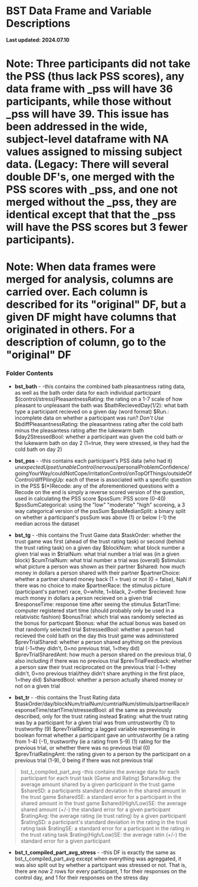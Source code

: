 # BST Data Frame and Variable Descriptions

**Last updated: 2024.07.10**

# Note: Three participants did not take the PSS (thus lack PSS scores), any data frame with _pss will have 36 participants, while those without _pss will have 39. This issue has been addressed in the wide, subject-level dataframe with NA values assigned to missing subject data.  (Legacy: There will several double DF's, one merged with the PSS scores with _pss, and one not merged without the _pss, they are identical except that that the _pss will have the PSS scores but 3 fewer participants).

# Note: When data frames were merged for analysis, columns are carried over. Each column is described for its "original" DF, but a given DF might have columns that originated in others. For a description of column, go to the "original" DF

### Folder Contents

- **bst_bath** -
  -this contains the combined bath pleasantness rating data, as well as the bath order data for each individual participant
    $(control/stress)PleasantnessRating: the rating on a 1-7 scale of how pleasant to unpleasant the bath was
    $bathRecievedDay(1/2): what bath type a participant recieved on a given day (word format)
    $Run.: incomplete data on whether a participant was run? *Don't Use*
    $bdiffPleasantnessRating: the pleasantness rating after the cold bath minus the pleasantess rating after the lukewarm bath
    $day2StressedBool: whether a participant was given the cold bath or the lukewarm bath on day 2 (1=true, they were stressed, ie they had the cold bath on day 2)

- **bst_pss** -
  -this contains each participant's PSS data (who had it)
    $unexpectedUpset/unableControl/nervous/$personalProblemConfidence/goingYourWay/couldNotCope/irritationControl/onTopOfThings/outsideOfControl/diffPilingUp: each of these is associated with a specific question in the PSS
    $(*)Recode: any of the aforementioned questions with a Recode on the end is simply a reverse scored version of the question, used in calculating the PSS score
    $pssSum: PSS score (0-40)
    $pssSumCategorical: using the "low" "moderate" "high" scoreing, a 3 way categorical version of the pssSum
    $pssMedianSplit: a binary split on whether a participant's pssSum was above (1) or below (-1) the median across the dataset

- **bst_tg** -
  -this contains the Trust Game data
    $taskOrder: whether the trust game was first (ahead of the trust rating task) or second (behind the trust rating task) on a given day
    $blockNum: what block number a given trial was in
    $trialNum: what trial number a trial was (in a given block)
    $cumTrialNum: what trial number a trial was (overall)
    $stimulus: what picture a person was shown as their partner
    $shared: how much money in dollars a person shared with their partner
    $partnerChoice: whether a partner shared money back (1 = true) or not (0 = false), NaN if there was no choice to make
    $partnerRace: the stimulus picture (participant's partner) race, 0=white, 1=black, 2=other
    $recieved: how much money in dollars a person recieved on a given trial
    $responseTime: response time after seeing the stimulus
    $startTime: computer registered start time (should probably only be used in a relativistic fashion)
    $bonusTrial: which trial was randomly selected as the bonus for particpant
    $bonus: what the actual bonus was based on that randomly selected trial
    $stressedBool: whether a person had recieved the cold bath on the day this trust game was administered
    $prevTrialShared: whether a person shared anything on the previous trial (-1=they didn't, 0=no previous trial, 1=they did)
    $prevTrialSharedAmt: how much a person shared on the previous trial, 0 also including if there was no previous trial
    $prevTrialFeedback: whether a person saw their trust reciprocated on the previous trial (-1=they didn't, 0=no previous trial/they didn't share anything in the first place, 1=they did)
    $sharedBool: whether a person actually shared money or not on a given trial

- **bst_tr** -
  -this contains the Trust Rating data
    $taskOrder/day/blockNum/trialNum/cumtrialNum/stimuls/partnerRace/responseTime/startTime/stressedBool: all the same as previously described, only for the trust rating instead
    $rating: what the trust rating was by a participant for a given trial was from untrustworthy (1) to trustworthy (9)
    $prevTrialRating: a lagged variable representing in boolean format whether a participant gave an untrustworthy (ie a rating from 1-4) (-1), trustworthy (ie a rating from 5-9) (1) rating for the previous trial, or whether there was no previous trial (0)
    $prevTrialRatingAmt: the rating given to a person by the participant on a previous trial (1-9), 0 being if there was not previous trial

>bst_t_compiled_part_avg
  -this contains the average data for each participant for each trust task (Game and Rating)
    $sharedAvg: the average amount shared by a given participant in the trust game
    $shareSD: a participants standard deviation in the shared amount in the trust game
    $sharedSE: a standard error for a participant in the shared amount in the trust game
    $shared(High/Low)SE: the average shared amount (+/-) the standard error for a given participant
    $ratingAvg: the average rating (ie trust rating) by a given participant
    $ratingSD: a participant's standard deviation in the rating in the trust rating task
    $ratingSE: a standard error for a participant in the rating in the trust rating task
    $rating(High/Low)SE: the average ratin (+/-) the standard error for a given participant

- **bst_t_compiled_part_avg_stress** -
  -this DF is exactly the same as bst_t_compiled_part_avg except when everything was agreggated, it was also split out by whether a partcipant was stressed or not. That is, there are now 2 rows for every participant, 1 for their responses on the control day, and 1 for their responses on the stress day


